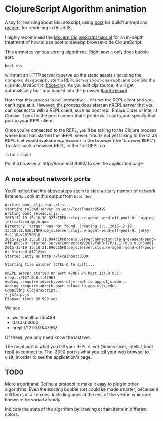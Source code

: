 # ClojureScript Algorithm animation

A toy for learning about ClojureScript, using [boot](https://github.com/boot-clj/boot) 
for build/run/repl and [reagent](https://reagent-project.github.io/) for rendering in ReactJS.

I highly recommend the [Modern ClojureScript tutorial](https://github.com/magomimmo/modern-cljs/blob/master/doc/second-edition/tutorial-01.md)
for an in-depth treatment of how to use boot to develop browser-side ClojureScript.

This animates various sorting algorithms.
Right now it only does bubble sort.

```
boot dev
```

will start an HTTP server to serve up the static assets (including the
compiled JavaScript), 
start a REPL server ([boot-cljs-repl](https://github.com/adzerk-oss/boot-cljs-repl)), 
and compile the cljs into JavaScript ([boot-cljs](https://github.com/adzerk-oss/boot-cljs)).
As you edit cljs source, it will get automatically built and loaded into
the browser ([boot-reload](https://github.com/adzerk-oss/boot-reload)).

Note that this process is not interactive -- it's not the REPL client and you can't type at it.
However, the process does start an nREPL *server* that you can connect to with a REPL client,
such as boot repl, Emacs Cider or IntelliJ Cursive.  Look for the port number that it prints
as it starts, and specify that port to your REPL client.

Once you're connected to the REPL, you'll be talking to the Clojure process
where boot has started the nREPL server.  You're not yet talking to the CLJS
REPL that would evaluate expressions in the browser (the "browser REPL").
To start such a browser REPL, in the first REPL do

```
(start-repl)
```

Point a browser at http://localhost:3000/ to see the application page.

## A note about network ports

You'll notice that the above steps seem to start a scary number of network
listeners.  Look at this output from `boot dev`:

```
Writing boot_cljs_repl.cljs...
Starting reload server on ws://localhost:55469
Writing boot_reload.cljs...
2015-12-19 15:10:30.925:INFO::clojure-agent-send-off-pool-0: Logging initialized @17014ms
Directory 'target' was not found. Creating it...2015-12-19 15:10:31.036:INFO:oejs.Server:clojure-agent-send-off-pool-0: jetty-9.2.10.v20150310
2015-12-19 15:10:31.094:INFO:oejs.ServerConnector:clojure-agent-send-off-pool-0: Started ServerConnector@23672fab{HTTP/1.1}{0.0.0.0:3000}
2015-12-19 15:10:31.096:INFO:oejs.Server:clojure-agent-send-off-pool-0: Started @17185ms
Started Jetty on http://localhost:3000

Starting file watcher (CTRL-C to quit)...

nREPL server started on port 47967 on host 127.0.0.1 - nrepl://127.0.0.1:47967
Adding :require adzerk.boot-cljs-repl to app.cljs.edn...
Adding :require adzerk.boot-reload to app.cljs.edn...
Compiling ClojureScript...
• js/app.js
Elapsed time: 20.929 sec
```

We see 
- ws://localhost:55469
- 0.0.0.0:3000
- nrepl://127.0.0.1:47967

Of these, you only need know the last two.

The nrepl port is what you tell your REPL client (emacs cider, IntelliJ, boot repl) to connect to.
The :3000 port is what you tell your web browser to visit, in order to see the application's page.


## TODO

More algorithms!  Define a protocol to make it easy to plug in other algorithms.
Even the existing bubble sort could be made smarter, because it still looks at
all entries, including ones at the end of the vector, which are known to be sorted already.

Indicate the state of the algorithm by drawing certain items in different colors.


